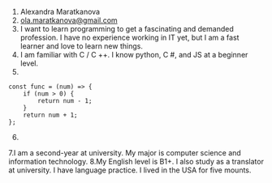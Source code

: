 1. Alexandra Maratkanova
2. ola.maratkanova@gmail.com
3. I want to learn programming to get a fascinating and demanded profession. I have no experience working in IT yet, but I am a fast learner and love to learn new things.
4. I am familiar with C / C ++. I know python, C #, and JS at a beginner level.
5.
```
const func = (num) => {
 	if (num > 0) { 
		return num - 1; 
	} 
	return num + 1; 
}; 
```
6.
7.I am a second-year at university. My major is computer science and information technology.
8.My English level is B1+. I also study as a translator at university. I have language practice. I lived in the USA for five mounts.
